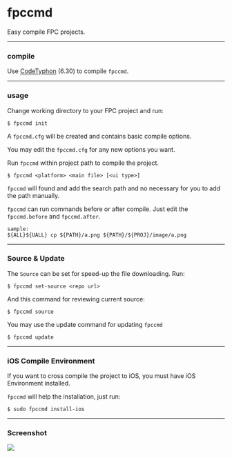 # fpccmd

Easy compile FPC projects.

- - -

### compile

Use [CodeTyphon](http://www.pilotlogic.com/) (6.30) to compile ```fpccmd```.

- - -

### usage

Change working directory to your FPC project and run:

```
$ fpccmd init
```

A ```fpccmd.cfg``` will be created and contains basic compile options.

You may edit the ```fpccmd.cfg``` for any new options you want.

Run ```fpccmd``` within project path to compile the project.

```
$ fpccmd <platform> <main file> [<ui type>]
```

```fpccmd``` will found and add the search path and no necessary for you to add the path manually.

```fpccmd``` can run commands before or after compile. Just edit the ```fpccmd.before``` and ```fpccmd.after```.

```
sample: 
${ALL}${UALL} cp ${PATH}/a.png ${PATH}/${PROJ}/image/a.png
```

- - -

### Source & Update

The ```Source``` can be set for speed-up the file downloading. Run:

```
$ fpccmd set-source <repo url>
```

And this command for reviewing current source:

```
$ fpccmd source
```

You may use the update command for updating ```fpccmd```

```
$ fpccmd update
```

- - -

### iOS Compile Environment

If you want to cross compile the project to iOS, you must have iOS Environment installed.

```fpccmd``` will help the installation, just run:

```
$ sudo fpccmd install-ios
```

- - -

### Screenshot

![](https://raw.githubusercontent.com/rarnu/fpccmd/master/screenshot.png)